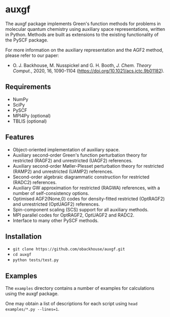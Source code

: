 auxgf
=====

The auxgf package implements Green's function methods for problems in molecular quantum chemistry using auxiliary space representations, written in Python.
Methods are built as extensions to the existing functionality of the PySCF package.

For more information on the auxiliary representation and the AGF2 method, please refer to our paper:

* O. J. Backhouse, M. Nusspickel and G. H. Booth, *J. Chem. Theory Comput.*, 2020, 16, 1090-1104 (https://doi.org/10.1021/acs.jctc.9b01182).

Requirements
------------

* NumPy
* SciPy
* PySCF
* MPI4Py (optional)
* TBLIS (optional)

Features
--------

* Object-oriented implementation of auxiliary space.
* Auxiliary second-order Green's function perturbation theory for restricted (RAGF2) and unrestricted (UAGF2) references.
* Auxiliary second-order Møller-Plesset perturbation theory for restricted (RAMP2) and unrestricted (UAMP2) references.
* Second-order algebraic diagrammatic construction for restricted (RADC2) references.
* Auxiliary GW approximation for restricted (RAGWA) references, with a number of self-consistency options.
* Optimised AGF2(None,0) codes for density-fitted restricted (OptRAGF2) and unrestricted (OptUAGF2) references.
* Spin-component scaling (SCS) support for all auxiliary methods.
* MPI parallel codes for OptRAGF2, OptUAGF2 and RADC2.
* Interface to many other PySCF methods.

Installation
------------

 - `git clone https://github.com/obackhouse/auxgf.git`
 - `cd auxgf`
 - `python tests/test.py`

Examples
--------

The `examples` directory contains a number of examples for calculations using the auxgf package. 

One may obtain a list of descriptions for each script using `head examples/*.py --lines=1`.

